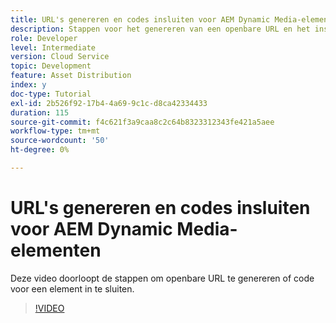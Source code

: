 ```yaml
---
title: URL's genereren en codes insluiten voor AEM Dynamic Media-elementen
description: Stappen voor het genereren van een openbare URL en het insluiten van code voor een element in Dynamic Media
role: Developer
level: Intermediate
version: Cloud Service
topic: Development
feature: Asset Distribution
index: y
doc-type: Tutorial
exl-id: 2b526f92-17b4-4a69-9c1c-d8ca42334433
duration: 115
source-git-commit: f4c621f3a9caa8c2c64b8323312343fe421a5aee
workflow-type: tm+mt
source-wordcount: '50'
ht-degree: 0%

---
```


# URL&#39;s genereren en codes insluiten voor AEM Dynamic Media-elementen

Deze video doorloopt de stappen om openbare URL te genereren of code voor een element in te sluiten.

>[!VIDEO](https://video.tv.adobe.com/v/335364?quality=12&learn=on)

